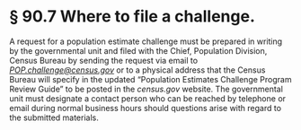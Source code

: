 # § 90.7   Where to file a challenge.

A request for a population estimate challenge must be prepared in writing by the governmental unit and filed with the Chief, Population Division, Census Bureau by sending the request via email to *POP.challenge@census.gov* or to a physical address that the Census Bureau will specify in the updated “Population Estimates Challenge Program Review Guide” to be posted in the *census.gov* website. The governmental unit must designate a contact person who can be reached by telephone or email during normal business hours should questions arise with regard to the submitted materials.






